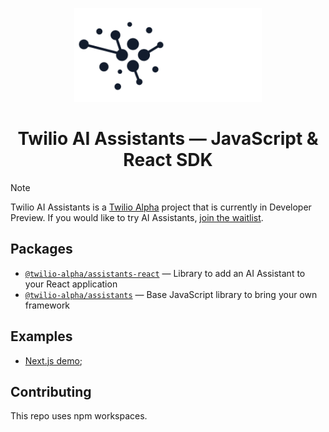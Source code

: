 <p align="center"><img src="docs/ai-assistants.png#gh-light-mode-only" height="150" alt="Twilio AI Assistants"/><img src="docs/ai-assistants-light.png#gh-dark-mode-only" height="150" alt="Twilio AI Assistants"/></p>
<h1 align="center">Twilio AI Assistants — JavaScript & React SDK</h1>

> [!NOTE]
> Twilio AI Assistants is a [Twilio Alpha](https://twilioalpha.com) project that is currently in Developer Preview. If you would like to try AI Assistants, [join the waitlist](https://twilioalpha.com/ai-assistants).

## Packages

- [`@twilio-alpha/assistants-react`](./packages/assistants-react/) — Library to add an AI Assistant to your React application
- [`@twilio-alpha/assistants`](./packages/assistants/) — Base JavaScript library to bring your own framework

## Examples

- [Next.js demo](./examples/assistant-js-example/src/app/page.tsx);

## Contributing

This repo uses npm workspaces.

